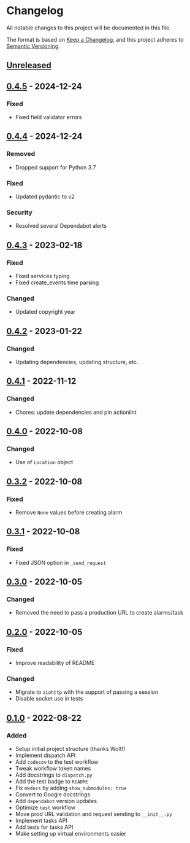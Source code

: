 # Changelog
All notable changes to this project will be documented in this file.

The format is based on [Keep a Changelog](https://keepachangelog.com/en/1.0.0/), and this project adheres to [Semantic Versioning](https://semver.org/spec/v2.0.0.html).

## [Unreleased]

## [0.4.5] - 2024-12-24
### Fixed
- Fixed field validator errors

## [0.4.4] - 2024-12-24
### Removed
- Dropped support for Python 3.7

### Fixed
- Updated pydantic to v2

### Security
- Resolved several Dependabot alerts

## [0.4.3] - 2023-02-18
### Fixed
- Fixed services typing
- Fixed create_events time parsing

### Changed
- Updated copyright year

## [0.4.2] - 2023-01-22
### Changed
- Updating dependencies, updating structure, etc.

## [0.4.1] - 2022-11-12
### Changed
- Chores: update dependencies and pin actionlint

## [0.4.0] - 2022-10-08
### Changed
- Use of `Location` object

## [0.3.2] - 2022-10-08
### Fixed
- Remove `None` values before creating alarm

## [0.3.1] - 2022-10-08
### Fixed
- Fixed JSON option in `_send_request`

## [0.3.0] - 2022-10-05
### Changed
- Removed the need to pass a production URL to create alarms/task

## [0.2.0] - 2022-10-05
### Fixed
- Improve readability of README

### Changed
- Migrate to `aiohttp` with the support of passing a session
- Disable socket use in tests

## [0.1.0] - 2022-08-22
### Added
- Setup initial project structure (thanks Wolt!)
- Implement dispatch API
- Add `codecov` to the test workflow
- Tweak workflow token names
- Add docstrings to `dispatch.py`
- Add the test badge to `README`
- Fix `mkdocs` by adding `show_submodules: true`
- Convert to Google docstrings
- Add `dependabot` version updates
- Optimize `test` workflow
- Move prod URL validation and request sending to `__init__.py`
- Implement tasks API
- Add tests for tasks API
- Make setting up virtual environments easier

[Unreleased]: https://github.com/IceBotYT/pynoonlight/compare/0.4.5...master
[0.4.5]: https://github.com/IceBotYT/pynoonlight/compare/0.4.4...0.4.5
[0.4.4]: https://github.com/IceBotYT/pynoonlight/compare/0.4.3...0.4.4
[0.4.3]: https://github.com/IceBotYT/pynoonlight/compare/0.4.2...0.4.3
[0.4.2]: https://github.com/IceBotYT/pynoonlight/compare/0.4.1...0.4.2
[0.4.1]: https://github.com/IceBotYT/pynoonlight/compare/0.4.0...0.4.1
[0.4.0]: https://github.com/IceBotYT/pynoonlight/compare/0.3.2...0.4.0
[0.3.2]: https://github.com/IceBotYT/pynoonlight/compare/0.3.1...0.3.2
[0.3.1]: https://github.com/IceBotYT/pynoonlight/compare/0.3.0...0.3.1
[0.3.0]: https://github.com/IceBotYT/pynoonlight/compare/0.2.0...0.3.0
[0.2.0]: https://github.com/IceBotYT/pynoonlight/compare/0.1.0...0.2.0
[0.1.0]: https://github.com/IceBotYT/pynoonlight/tree/0.1.0

